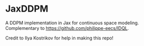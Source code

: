 # JaxDDPM
A DDPM implementation in Jax for continuous space modeling. Complementary to https://github.com/philippe-eecs/IDQL.

Credit to Ilya Kostrikov for help in making this repo!
